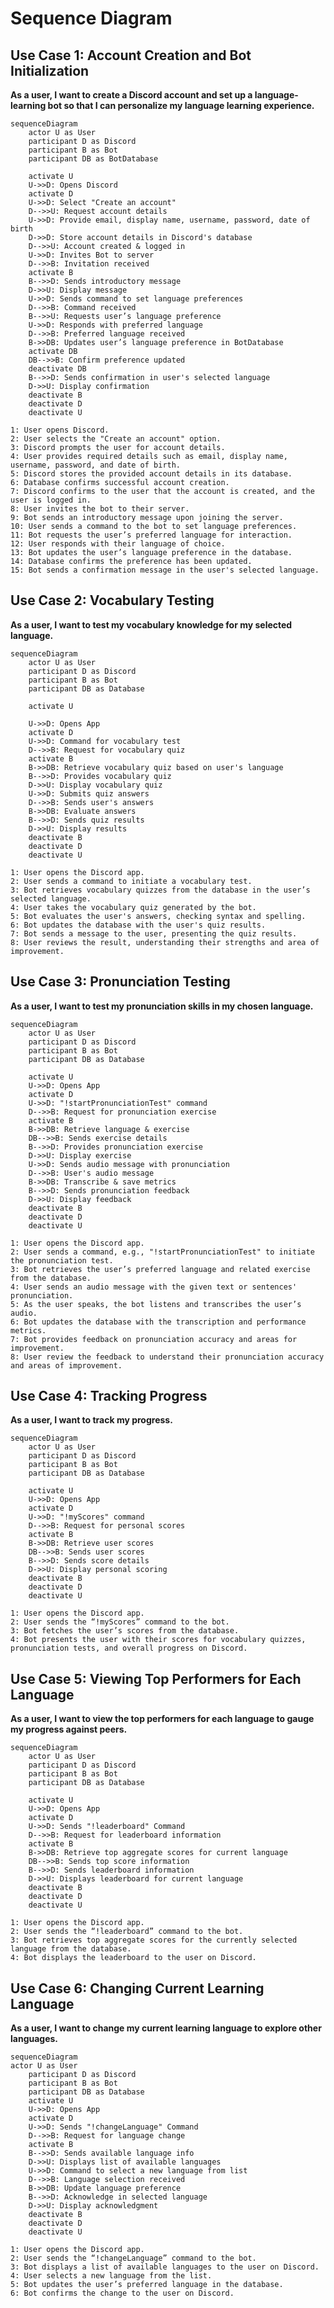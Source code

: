 # Sequence Diagram

## Use Case 1: Account Creation and Bot Initialization

**As a user, I want to create a Discord account and set up a language-learning bot so that I can personalize my language learning experience.**

```mermaid
sequenceDiagram
    actor U as User
    participant D as Discord
    participant B as Bot
    participant DB as BotDatabase

    activate U
    U->>D: Opens Discord
    activate D
    U->>D: Select "Create an account"
    D-->>U: Request account details
    U->>D: Provide email, display name, username, password, date of birth
    D->>D: Store account details in Discord's database
    D-->>U: Account created & logged in
    U->>D: Invites Bot to server
    D-->>B: Invitation received
    activate B
    B-->>D: Sends introductory message
    D->>U: Display message
    U->>D: Sends command to set language preferences
    D-->>B: Command received
    B-->>U: Requests user’s language preference
    U->>D: Responds with preferred language
    D-->>B: Preferred language received
    B->>DB: Updates user’s language preference in BotDatabase
    activate DB
    DB-->>B: Confirm preference updated
    deactivate DB
    B-->>D: Sends confirmation in user's selected language
    D->>U: Display confirmation
    deactivate B
    deactivate D
    deactivate U

```
    1: User opens Discord.
    2: User selects the "Create an account" option.
    3: Discord prompts the user for account details.
    4: User provides required details such as email, display name, username, password, and date of birth.
    5: Discord stores the provided account details in its database.
    6: Database confirms successful account creation.
    7: Discord confirms to the user that the account is created, and the user is logged in.
    8: User invites the bot to their server.
    9: Bot sends an introductory message upon joining the server.
    10: User sends a command to the bot to set language preferences.
    11: Bot requests the user’s preferred language for interaction.
    12: User responds with their language of choice.
    13: Bot updates the user’s language preference in the database.
    14: Database confirms the preference has been updated.
    15: Bot sends a confirmation message in the user's selected language.

## Use Case 2: Vocabulary Testing

**As a user, I want to test my vocabulary knowledge for my selected language.**

```mermaid
sequenceDiagram
    actor U as User
    participant D as Discord
    participant B as Bot
    participant DB as Database
    
    activate U

    U->>D: Opens App
    activate D
    U->>D: Command for vocabulary test
    D-->>B: Request for vocabulary quiz
    activate B
    B->>DB: Retrieve vocabulary quiz based on user's language
    B-->>D: Provides vocabulary quiz
    D->>U: Display vocabulary quiz
    U->>D: Submits quiz answers
    D-->>B: Sends user's answers
    B->>DB: Evaluate answers
    B-->>D: Sends quiz results
    D->>U: Display results
    deactivate B
    deactivate D
    deactivate U

```
    1: User opens the Discord app.
    2: User sends a command to initiate a vocabulary test.
    3: Bot retrieves vocabulary quizzes from the database in the user’s selected language.
    4: User takes the vocabulary quiz generated by the bot.
    5: Bot evaluates the user's answers, checking syntax and spelling.
    6: Bot updates the database with the user's quiz results.
    7: Bot sends a message to the user, presenting the quiz results.
    8: User reviews the result, understanding their strengths and area of improvement.

## Use Case 3: Pronunciation Testing

**As a user, I want to test my pronunciation skills in my chosen language.**

```mermaid
sequenceDiagram
    actor U as User
    participant D as Discord
    participant B as Bot
    participant DB as Database
    
    activate U
    U->>D: Opens App
    activate D
    U->>D: "!startPronunciationTest" command
    D-->>B: Request for pronunciation exercise
    activate B
    B->>DB: Retrieve language & exercise
    DB-->>B: Sends exercise details
    B-->>D: Provides pronunciation exercise
    D->>U: Display exercise
    U->>D: Sends audio message with pronunciation
    D-->>B: User's audio message
    B->>DB: Transcribe & save metrics
    B-->>D: Sends pronunciation feedback
    D->>U: Display feedback
    deactivate B
    deactivate D
    deactivate U

```

    1: User opens the Discord app.
    2: User sends a command, e.g., "!startPronunciationTest" to initiate the pronunciation test.
    3: Bot retrieves the user’s preferred language and related exercise from the database.
    4: User sends an audio message with the given text or sentences' pronunciation.
    5: As the user speaks, the bot listens and transcribes the user’s audio.
    6: Bot updates the database with the transcription and performance metrics.
    7: Bot provides feedback on pronunciation accuracy and areas for improvement.
    8: User review the feedback to understand their pronunciation accuracy and areas of improvement.

## Use Case 4: Tracking Progress

**As a user, I want to track my progress.**

```mermaid
sequenceDiagram
    actor U as User
    participant D as Discord
    participant B as Bot
    participant DB as Database
    
    activate U
    U->>D: Opens App
    activate D
    U->>D: "!myScores" command
    D-->>B: Request for personal scores
    activate B
    B->>DB: Retrieve user scores
    DB-->>B: Sends user scores
    B-->>D: Sends score details
    D->>U: Display personal scoring
    deactivate B
    deactivate D
    deactivate U

```

    1: User opens the Discord app.
    2: User sends the “!myScores” command to the bot.
    3: Bot fetches the user’s scores from the database.
    4: Bot presents the user with their scores for vocabulary quizzes, pronunciation tests, and overall progress on Discord.


## Use Case 5: Viewing Top Performers for Each Language

**As a user, I want to view the top performers for each language to gauge my progress against peers.**

```mermaid
sequenceDiagram
    actor U as User
    participant D as Discord
    participant B as Bot
    participant DB as Database
    
    activate U
    U->>D: Opens App
    activate D
    U->>D: Sends "!leaderboard" Command
    D-->>B: Request for leaderboard information
    activate B
    B->>DB: Retrieve top aggregate scores for current language
    DB-->>B: Sends top score information
    B-->>D: Sends leaderboard information
    D->>U: Displays leaderboard for current language
    deactivate B
    deactivate D
    deactivate U

```

    1: User opens the Discord app.
    2: User sends the “!leaderboard” command to the bot.
    3: Bot retrieves top aggregate scores for the currently selected language from the database.
    4: Bot displays the leaderboard to the user on Discord.

## Use Case 6: Changing Current Learning Language

**As a user, I want to change my current learning language to explore other languages.**

```mermaid
sequenceDiagram
actor U as User
    participant D as Discord
    participant B as Bot
    participant DB as Database
    activate U
    U->>D: Opens App
    activate D
    U->>D: Sends "!changeLanguage" Command
    D-->>B: Request for language change
    activate B
    B-->>D: Sends available language info
    D->>U: Displays list of available languages
    U->>D: Command to select a new language from list
    D-->>B: Language selection received
    B->>DB: Update language preference
    B-->>D: Acknowledge in selected language
    D->>U: Display acknowledgment
    deactivate B
    deactivate D
    deactivate U

```

    1: User opens the Discord app.
    2: User sends the “!changeLanguage” command to the bot.
    3: Bot displays a list of available languages to the user on Discord.
    4: User selects a new language from the list.
    5: Bot updates the user’s preferred language in the database.
    6: Bot confirms the change to the user on Discord.



    

